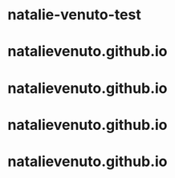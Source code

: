 # natalie-venuto-test
# natalievenuto.github.io
# natalievenuto.github.io
# natalievenuto.github.io
# natalievenuto.github.io
